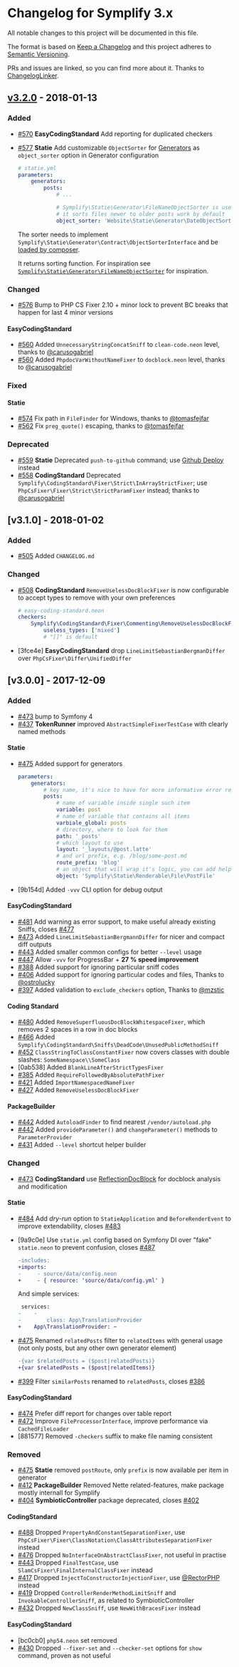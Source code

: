 # Changelog for Symplify 3.x

All notable changes to this project will be documented in this file.

The format is based on [Keep a Changelog](http://keepachangelog.com/en/1.0.0/)
and this project adheres to [Semantic Versioning](http://semver.org/spec/v2.0.0.html).

PRs and issues are linked, so you can find more about it. Thanks to [ChangelogLinker](https://github.com/Symplify/ChangelogLinker).

<!-- changelog-linker -->

## [v3.2.0] - 2018-01-13

### Added

- [#570] **EasyCodingStandard** Add reporting for duplicated checkers
- [#577] **Statie** Add customizable `ObjectSorter` for [Generators](https://www.statie.org/docs/generators/) as `object_sorter` option in Generator configuration

    ```yaml
    # statie.yml
    parameters:
        generators:
            posts:
                # ...

                # Symplify\Statie\Generator\FileNameObjectSorter is used by default,
                # it sorts files newer to older posts work by default
                object_sorter: 'Website\Statie\Generator\DateObjectSorter'
    ```

    The sorter needs to implement `Symplify\Statie\Generator\Contract\ObjectSorterInterface` and be [loaded by composer](https://stackoverflow.com/a/25960097/1348344).

    It returns sorting function. For inspiration see [`Symplify\Statie\Generator\FileNameObjectSorter`](/packages/Statie/packages/Generator/src/FileNameObjectSorter.php) for inspiration.

### Changed

- [#576] Bump to PHP CS Fixer 2.10 + minor lock to prevent BC breaks that happen for last 4 minor versions

#### EasyCodingStandard

- [#560] Added `UnnecessaryStringConcatSniff` to `clean-code.neon` level, thanks to [@carusogabriel]
- [#560] Added `PhpdocVarWithoutNameFixer` to `docblock.neon` level, thanks to [@carusogabriel]

### Fixed

#### Statie

- [#574] Fix path in `FileFinder` for Windows, thanks to [@tomasfejfar]
- [#562] Fix `preg_quote()` escaping, thanks to [@tomasfejfar]

### Deprecated

- [#559] **Statie** Deprecated `push-to-github` command; use [Github Deploy](https://www.statie.org/docs/github-pages/) instead
- [#558] **CodingStandard** Deprecated `Symplify\CodingStandard\Fixer\Strict\InArrayStrictFixer`; use `PhpCsFixer\Fixer\Strict\StrictParamFixer` instead; thanks to [@carusogabriel]

## [v3.1.0] - 2018-01-02

### Added

- [#505] Added `CHANGELOG.md`

### Changed

- [#508] **CodingStandard** `RemoveUselessDocBlockFixer` is now configurable to accept types to remove with your own preferences

    ```yaml
    # easy-coding-standard.neon
    checkers:
        Symplify\CodingStandard\Fixer\Commenting\RemoveUselessDocBlockFixer:
            useless_types: ['mixed']
            # "[]" is default
    ```
- [3fce4e] **EasyCodingStandard** drop `LineLimitSebastianBergmanDiffer` over `PhpCsFixer\Differ\UnifiedDiffer`

## [v3.0.0] - 2017-12-09

### Added

- [#473] bump to Symfony 4
- [#437] **TokenRunner** improved `AbstractSimpleFixerTestCase` with clearly named methods

#### Statie

- [#475] Added support for generators
    ```yaml
    parameters:
        generators:
            # key name, it's nice to have for more informative error reports
            posts:
                # name of variable inside single such item
                variable: post
                # name of variable that contains all items
                varbiale_global: posts
                # directory, where to look for them
                path: '_posts'
                # which layout to use
                layout: '_layouts/@post.latte'
                # and url prefix, e.g. /blog/some-post.md
                route_prefix: 'blog'
                # an object that will wrap it's logic, you can add helper methods into it and use it in templates
                object: 'Symplify\Statie\Renderable\File\PostFile'
    ```
- [9b154d] Added `-vvv` CLI option for debug output

#### EasyCodingStandard

- [#481] Add warning as error support, to make useful already existing Sniffs, closes [#477]
- [#473] Added `LineLimitSebastianBergmannDiffer` for nicer and compact diff outputs
- [#443] Added smaller common configs for better `--level` usage
- [#447] Allow `-vvv` for ProgressBar + **27 % speed improvement**
- [#388] Added support for ignoring particular sniff codes
- [#406] Added support for ignoring particular codes and files, Thanks to [@ostrolucky]
- [#397] Added validation to `exclude_checkers` option, Thanks to [@mzstic]

#### Coding Standard

- [#480] Added `RemoveSuperfluousDocBlockWhitespaceFixer`, which removes 2 spaces in a row in doc blocks
- [#466] Added `Symplify\CodingStandard\Sniffs\DeadCode\UnusedPublicMethodSniff`
- [#452] `ClassStringToClassConstantFixer` now covers classes with double slashes: `SomeNamespace\\SomeClass`
- [0ab538] Added `BlankLineAfterStrictTypesFixer`
- [#385] Added `RequireFollowedByAbsolutePathFixer`
- [#421] Added `ImportNamespacedNameFixer`
- [#427] Added `RemoveUselessDocBlockFixer`

#### PackageBuilder

- [#442] Added `AutoloadFinder` to find nearest `/vendor/autoload.php`
- [#442] Added `provideParameter()` and `changeParameter()` methods to `ParameterProvider`
- [#431] Added `--level` shortcut helper builder

### Changed

- [#473] **CodingStandard** use [ReflectionDocBlock](https://github.com/phpDocumentor/ReflectionDocBlock) for docblock analysis and modification

#### Statie

- [#484] Add *dry-run* option to `StatieApplication` and `BeforeRenderEvent` to improve extendability, closes [#483]
- [9a9c0e] Use `statie.yml` config based on Symfony DI over "fake" `statie.neon` to prevent confusion, closes [#487]

    ```diff
    -includes:
    +imports:
    -     - source/data/config.neon
    +     - { resource: 'source/data/config.yml' }
    ```

    And simple services:

    ```diff
     services:
    -    -
    -        class: App\TranslationProvider
    +    App\TranslationProvider: ~
    ```
- [#475] Renamed `relatedPosts` filter to `relatedItems` with general usage (not only posts, but any other own generator element)
    ```diff
    -{var $relatedPosts = ($post|relatedPosts)}
    +{var $relatedPosts = ($post|relatedItems)}
    ```
- [#399] Filter `similarPosts` renamed to `relatedPosts`, closes [#386]

#### EasyCodingStandard

- [#474] Prefer diff report for changes over table report
- [#472] Improve `FileProcessorInterface`, improve performance via `CachedFileLoader`
- [881577] Removed `-checkers` suffix to make file naming consistent

### Removed

- [#475] **Statie** removed `postRoute`, only `prefix` is now available per item in generator
- [#412] **PackageBuilder** Removed Nette related-features, make package mostly internall for Symplify
- [#404] **SymbioticController** package deprecated, closes [#402]

#### CodingStandard

- [#488] Dropped `PropertyAndConstantSeparationFixer`, use `PhpCsFixer\Fixer\ClassNotation\ClassAttributesSeparationFixer` instead
- [#476] Dropped `NoInterfaceOnAbstractClassFixer`, not useful in practise
- [#443] Dropped `FinalTestCase`, use `SlamCsFixer\FinalInternalClassFixer` instead
- [#417] Dropped `InjectToConstructorInjectionFixer`, use [@RectorPHP] instead
- [#419] Dropped `ControllerRenderMethodLimitSniff` and `InvokableControllerSniff`, as related to SymbioticController
- [#432] Dropped `NewClassSniff`, use `NewWithBracesFixer` instead

#### EasyCodingStandard

- [bc0cb0] `php54.neon` set removed
- [#430] Dropped `--fixer-set` and `--checker-set` options for `show` command, proven as not useful

[comment]: # (links to issues, PRs and release diffs)

[#577]: https://github.com/Symplify/Symplify/pull/577
[#576]: https://github.com/Symplify/Symplify/pull/576
[#574]: https://github.com/Symplify/Symplify/pull/574
[#570]: https://github.com/Symplify/Symplify/pull/570
[#562]: https://github.com/Symplify/Symplify/pull/562
[#560]: https://github.com/Symplify/Symplify/pull/560
[#559]: https://github.com/Symplify/Symplify/pull/559
[#558]: https://github.com/Symplify/Symplify/pull/558
[#508]: https://github.com/Symplify/Symplify/pull/508
[#505]: https://github.com/Symplify/Symplify/pull/505
[#488]: https://github.com/Symplify/Symplify/pull/488
[#487]: https://github.com/Symplify/Symplify/pull/487
[#484]: https://github.com/Symplify/Symplify/pull/484
[#483]: https://github.com/Symplify/Symplify/pull/483
[#481]: https://github.com/Symplify/Symplify/pull/481
[#480]: https://github.com/Symplify/Symplify/pull/480
[#477]: https://github.com/Symplify/Symplify/pull/477
[#476]: https://github.com/Symplify/Symplify/pull/476
[#475]: https://github.com/Symplify/Symplify/pull/475
[#474]: https://github.com/Symplify/Symplify/pull/474
[#473]: https://github.com/Symplify/Symplify/pull/473
[#472]: https://github.com/Symplify/Symplify/pull/472
[#466]: https://github.com/Symplify/Symplify/pull/466
[#452]: https://github.com/Symplify/Symplify/pull/452
[#447]: https://github.com/Symplify/Symplify/pull/447
[#443]: https://github.com/Symplify/Symplify/pull/443
[#442]: https://github.com/Symplify/Symplify/pull/442
[#437]: https://github.com/Symplify/Symplify/pull/437
[#432]: https://github.com/Symplify/Symplify/pull/432
[#431]: https://github.com/Symplify/Symplify/pull/431
[#430]: https://github.com/Symplify/Symplify/pull/430
[#427]: https://github.com/Symplify/Symplify/pull/427
[#421]: https://github.com/Symplify/Symplify/pull/421
[#419]: https://github.com/Symplify/Symplify/pull/419
[#417]: https://github.com/Symplify/Symplify/pull/417
[#412]: https://github.com/Symplify/Symplify/pull/412
[#406]: https://github.com/Symplify/Symplify/pull/406
[#404]: https://github.com/Symplify/Symplify/pull/404
[#402]: https://github.com/Symplify/Symplify/pull/402
[#399]: https://github.com/Symplify/Symplify/pull/399
[#397]: https://github.com/Symplify/Symplify/pull/397
[#388]: https://github.com/Symplify/Symplify/pull/388
[#386]: https://github.com/Symplify/Symplify/pull/386
[#385]: https://github.com/Symplify/Symplify/pull/385
[v3.2.0]: https://github.com/Symplify/Symplify/compare/v3.1.0...v3.2.0
[@tomasfejfar]: https://github.com/tomasfejfar
[@ostrolucky]: https://github.com/ostrolucky
[@mzstic]: https://github.com/mzstic
[@carusogabriel]: https://github.com/carusogabriel
[@RectorPHP]: https://github.com/RectorPHP